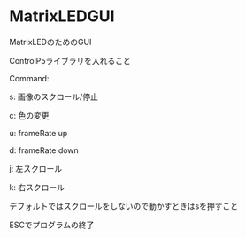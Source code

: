 # MatrixLEDGUI
MatrixLEDのためのGUI

ControlP5ライブラリを入れること

Command:

s: 画像のスクロール/停止

c: 色の変更

u: frameRate up

d: frameRate down

j: 左スクロール

k: 右スクロール

デフォルトではスクロールをしないので動かすときはsを押すこと

ESCでプログラムの終了
